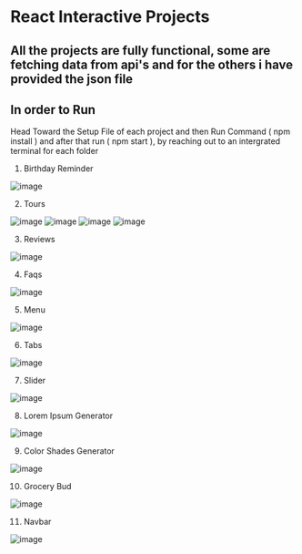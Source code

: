 # React Interactive Projects
## All the projects are fully functional, some are fetching data from api's and for the others i have provided the json file

## In order to Run

Head Toward the Setup File of each project and then Run Command ( npm install )
and after that run ( npm start ), by reaching out to an intergrated terminal for each folder

1. Birthday Reminder

![image](https://user-images.githubusercontent.com/97975048/229371019-f7922ce5-8bc0-4ccc-907d-45f7468c7856.png)

2. Tours

![image](https://user-images.githubusercontent.com/97975048/229556515-09f0b47b-f47c-4627-a880-9312db1e5153.png)
![image](https://user-images.githubusercontent.com/97975048/229556981-bd8ec9aa-fe4d-445d-a21e-dff8512e61c4.png)
![image](https://user-images.githubusercontent.com/97975048/229557093-7557a633-5961-4ae9-aeab-859e68c3cf90.png)
![image](https://user-images.githubusercontent.com/97975048/229557170-e78e5923-4609-4f2e-83f1-bdc105f2806f.png)

3. Reviews

![image](https://user-images.githubusercontent.com/97975048/229569684-26359986-e00a-4fd5-a83c-d70f48972aa8.png)

4. Faqs

![image](https://user-images.githubusercontent.com/97975048/229899602-543472a6-a58d-423b-a151-c0652b206dd5.png)

5. Menu

![image](https://user-images.githubusercontent.com/97975048/229909170-5af3bede-d43c-4347-9979-fd3631e4b697.png)


6. Tabs

![image](https://user-images.githubusercontent.com/97975048/231814428-876f324c-e199-42e0-a50e-df72172f8af9.png)


7. Slider

![image](https://user-images.githubusercontent.com/97975048/232536532-8ba9fbe6-3f19-4aa9-aa97-6c83721a4b6f.png)


8. Lorem Ipsum Generator

![image](https://user-images.githubusercontent.com/97975048/232551977-fad9925d-0e40-437d-8071-3a86b6a01307.png)



9. Color Shades Generator

![image](https://user-images.githubusercontent.com/97975048/232594024-6f81a4bd-3bda-4169-8351-5e3dc205f350.png)


10. Grocery Bud

![image](https://user-images.githubusercontent.com/97975048/232833966-b574b062-0883-4ce8-a2b0-9788a4bc1b13.png)


11. Navbar

![image](https://user-images.githubusercontent.com/97975048/233453545-8a5d6bbb-c93f-4d47-8f41-b3f3ac1d3da9.png)

